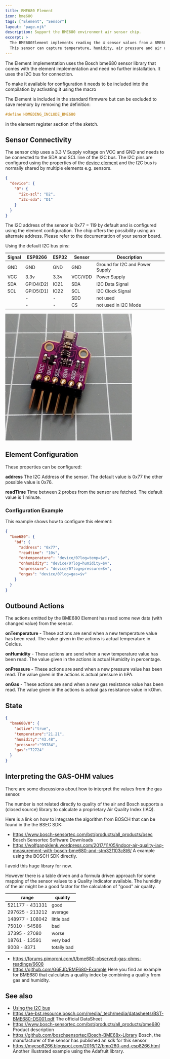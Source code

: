 ```yaml
---
title: BME680 Element
icon: bme680
tags: ["Element", "Sensor"]
layout: "page.njk"
description: Support the BME680 environment air sensor chip.
excerpt: >
  The BME680Element implements reading the 4 sensor values from a BME680 environment air sensor chip.
  This sensor can capture temperature, humidity, air pressure and air resistance.
---
```


The Element implementation uses the Bosch bme680 sensor library that comes with the element implementation and need no further installation.
It uses the I2C bus for connection.

To make it available for configuration it needs to be included into the compilation by activating it using the macro

The Element is included in the standard firmware but can be excluded to save memory by removing the definition:

``` cpp
#define HOMEDING_INCLUDE_BME680
```

in the element register section of the sketch.


## Sensor Connectivity

The sensor chip uses a 3.3 V Supply voltage on VCC and GND and needs to be connected to the SDA and SCL line of the I2C bus.
The I2C pins are configured using the properties of the [device element](/elements/device.md) and the I2C bus is normally shared by multiple elements e.g. sensors.

``` json
{
  "device": {
    "0": {
      "i2c-scl": "D2",
      "i2c-sda": "D1"
    }
  }
}
```

The I2C address of the sensor is 0x77 = 119 by default and is configured using the element configuration.
The chip offers the possibility using an alternate address. Please refer to the documentation of your sensor board.

Using the default I2C bus pins:

| Signal                               | ESP8266   | ESP32 | Sensor  | Description                     |
| ------------------------------------ | --------- | ----- | ------- | ------------------------------- |
| <span class="gpio black">GND</span>  | GND       | GND   | GND     | Ground for I2C and Power Supply |
| <span class="gpio red">VCC</span>    | 3.3v      | 3.3v  | VCC/VDD | Power Supply                    |
| <span class="gpio blue">SDA</span>   | GPIO4(D2) | IO21  | SDA     | I2C Data Signal                 |
| <span class="gpio yellow">SCL</span> | GPIO5(D1) | IO22  | SCL     | I2C Clock Signal                |
|                                      | -         | -     | SDD     | not used                        |
|                                      | -         | -     | CS      | not used in I2C Mode            |

![BME680 wiring](/elements/bme680.jpg)


## Element Configuration

<object data="/element.svg?bme680" type="image/svg+xml"></object>

These properties can be configured:

**address** The I2C Address of the sensor. The default value is 0x77 the other possible value is 0x76.

**readTime** Time between 2 probes from the sensor are fetched. The default value is 1 minute.


### Configuration Example

This example shows how to configure this element:

``` json
{
  "bme680": {
    "bd": {
      "address": "0x77",
      "readtime": "10s",
      "ontemperature": "device/0?log=temp=$v",
      "onhumidity": "device/0?log=humidity=$v",
      "onpressure": "device/0?log=pressure=$v",
      "ongas": "device/0?log=gas=$v"
    }
  }
}
```


## Outbound Actions

The actions emitted by the BME680 Element has read some new data (with changed value) from the sensor.

**onTemperature** - These actions are send when a new temperature value has been read. The value given in the actions is actual temperature in Celcius.

**onHumidity** - These actions are send when a new temperature value has been read. The value given in the actions is actual Humidity in percentage.

**onPressure** - These actions are send when a new pressure value has been read. The value given in the actions is actual pressure in hPA.

**onGas** - These actions are send when a new gas resistance value has been read. The value given in the actions is actual gas resistance value in kOhm.

## State

``` json
{
  "bme680/0": {
    "active":"true",
    "temperature":"21.21",
    "humidity":"43.48",
    "pressure":"99784",
    "gas":"72724"
  }
}
```

## Interpreting the GAS-OHM values

There are some discussions about how to interpret the values from the gas sensor.

The number is not related directly to quality of the air and Bosch supports a (closed source) library to calculate a proprietary Air Quality Index (IAQ).

Here is a link on how to integrate the algorithm from BOSCH that can be found in the the BSEC SDK:

* <https://www.bosch-sensortec.com/bst/products/all_products/bsec> Bosch Sensortec Software Downloads
* <https://wolfgangklenk.wordpress.com/2017/11/05/indoor-air-quality-iaq-measurement-with-bosch-bme680-and-stm32f103c8t6/> A example using the BOSCH SDK directly.
  
I avoid this huge library for now.

However there is a table driven and a formula driven approach for some mapping of the sensor values to a Quality Indicator available. The humidity of the air might be a good factor for the calculation of "good" air quality.

| range           | quality     |
| --------------- | ----------- |
| 521177 - 431331 | good        |
| 297625 - 213212 | average     |
| 148977 - 108042 | little bad  |
| 75010 - 54586   | bad         |
| 37395 - 27080   | worse       |
| 18761 - 13591   | very bad    |
| 9008 - 8371     | totally bad |

* <https://forums.pimoroni.com/t/bme680-observed-gas-ohms-readings/6608>
* <https://github.com/G6EJD/BME680-Example> Here you find an example for BME680 that calculates a quality index by combining a quality from gas and humidity.


## See also

* [Using the I2C bus](/dev/i2c.md)
* <https://ae-bst.resource.bosch.com/media/_tech/media/datasheets/BST-BME680-DS001.pdf>
  The official DataSheet
* <https://www.bosch-sensortec.com/bst/products/all_products/bme680> Product description
* <https://github.com/boschsensortec/Bosch-BME68x-Library> Bosch, the manufacturer of the sensor has published an sdk for this sensor
* <https://myesp8266.blogspot.com/2016/12/bmp280-and-esp8266.html> Another illustrated example using the Adafruit library.
